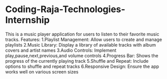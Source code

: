 # Coding-Raja-Technologies-Internship
This is a music player application for users to listen to their favorite music tracks.
Features:
1.Playlist Management: Allow users to create and manage playlists
2.Music Library: Display a library of available tracks with album covers and artist names
3.Audio Controls: Implement play,pause,next,previous,and volume controls
4.Progress Bar: Shows the progress of the currently playing track
5.Shuffle and Repeat: Include options to shuffle and repeat tracks
6.Responsive Design: Ensure the app works well on various screen sizes
